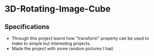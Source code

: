 # 3D-Rotating-Image-Cube

## Specifications

- Through this project learnt how "transform" property can be used to make to simple but interesting projects. 
- Made the project with some random pictures I had. 
